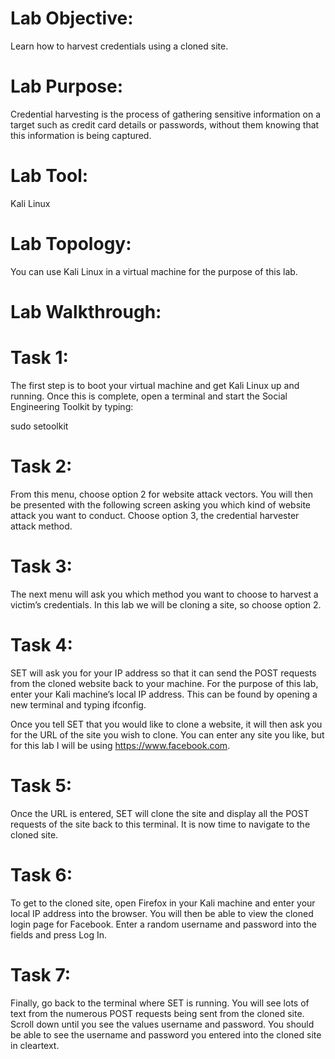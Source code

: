 # Lab Objective:

Learn how to harvest credentials using a cloned site.

# Lab Purpose:

Credential harvesting is the process of gathering sensitive information on a target such as credit card details or passwords, without them knowing that this information is being captured.

# Lab Tool:

Kali Linux

# Lab Topology:

You can use Kali Linux in a virtual machine for the purpose of this lab.

# Lab Walkthrough:

# Task 1:
The first step is to boot your virtual machine and get Kali Linux up and running. Once this is complete, open a terminal and start the Social Engineering Toolkit by typing:

sudo setoolkit


# Task 2:
From this menu, choose option 2 for website attack vectors. You will then be presented with the following screen asking you which kind of website attack you want to conduct. Choose option 3, the credential harvester attack method.



# Task 3:
The next menu will ask you which method you want to choose to harvest a victim’s credentials. In this lab we will be cloning a site, so choose option 2.


# Task 4:
SET will ask you for your IP address so that it can send the POST requests from the cloned website back to your machine. For the purpose of this lab, enter your Kali machine’s local IP address. This can be found by opening a new terminal and typing ifconfig.

Once you tell SET that you would like to clone a website, it will then ask you for the URL of the site you wish to clone. You can enter any site you like, but for this lab I will be using https://www.facebook.com.


# Task 5:
Once the URL is entered, SET will clone the site and display all the POST requests of the site back to this terminal. It is now time to navigate to the cloned site.



# Task 6:
To get to the cloned site, open Firefox in your Kali machine and enter your local IP address into the browser. You will then be able to view the cloned login page for Facebook. Enter a random username and password into the fields and press Log In.



# Task 7:
Finally, go back to the terminal where SET is running. You will see lots of text from the numerous POST requests being sent from the cloned site. Scroll down until you see the values username and password. You should be able to see the username and password you entered into the cloned site in cleartext.